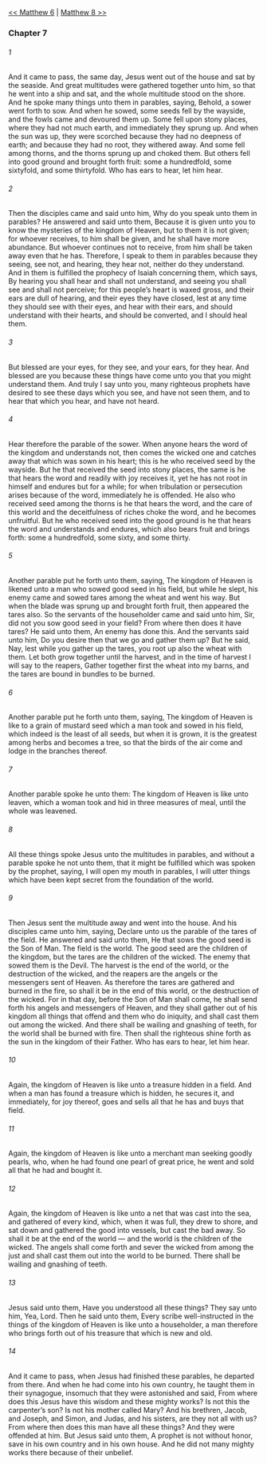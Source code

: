 [<< Matthew 6](Matthew%206)  |  [Matthew 8 >>](Matthew%208)

### Chapter 7
###### 1
And it came to pass, the same day, Jesus went out of the house and sat by the seaside. And great multitudes were gathered together unto him, so that he went into a ship and sat, and the whole multitude stood on the shore. And he spoke many things unto them in parables, saying, Behold, a sower went forth to sow. And when he sowed, some seeds fell by the wayside, and the fowls came and devoured them up. Some fell upon stony places, where they had not much earth, and immediately they sprung up. And when the sun was up, they were scorched because they had no deepness of earth; and because they had no root, they withered away. And some fell among thorns, and the thorns sprung up and choked them. But others fell into good ground and brought forth fruit: some a hundredfold, some sixtyfold, and some thirtyfold. Who has ears to hear, let him hear.

###### 2
Then the disciples came and said unto him, Why do you speak unto them in parables? He answered and said unto them, Because it is given unto you to know the mysteries of the kingdom of Heaven, but to them it is not given; for whoever receives, to him shall be given, and he shall have more abundance. But whoever continues not to receive, from him shall be taken away even that he has. Therefore, I speak to them in parables because they seeing, see not, and hearing, they hear not, neither do they understand. And in them is fulfilled the prophecy of Isaiah concerning them, which says, By hearing you shall hear and shall not understand, and seeing you shall see and shall not perceive; for this people’s heart is waxed gross, and their ears are dull of hearing, and their eyes they have closed, lest at any time they should see with their eyes, and hear with their ears, and should understand with their hearts, and should be converted, and I should heal them.

###### 3
But blessed are your eyes, for they see, and your ears, for they hear. And blessed are you because these things have come unto you that you might understand them. And truly I say unto you, many righteous prophets have desired to see these days which you see, and have not seen them, and to hear that which you hear, and have not heard.

###### 4
Hear therefore the parable of the sower. When anyone hears the word of the kingdom and understands not, then comes the wicked one and catches away that which was sown in his heart; this is he who received seed by the wayside. But he that received the seed into stony places, the same is he that hears the word and readily with joy receives it, yet he has not root in himself and endures but for a while; for when tribulation or persecution arises because of the word, immediately he is offended. He also who received seed among the thorns is he that hears the word, and the care of this world and the deceitfulness of riches choke the word, and he becomes unfruitful. But he who received seed into the good ground is he that hears the word and understands and endures, which also bears fruit and brings forth: some a hundredfold, some sixty, and some thirty.

###### 5
Another parable put he forth unto them, saying, The kingdom of Heaven is likened unto a man who sowed good seed in his field, but while he slept, his enemy came and sowed tares among the wheat and went his way. But when the blade was sprung up and brought forth fruit, then appeared the tares also. So the servants of the householder came and said unto him, Sir, did not you sow good seed in your field? From where then does it have tares? He said unto them, An enemy has done this. And the servants said unto him, Do you desire then that we go and gather them up? But he said, Nay, lest while you gather up the tares, you root up also the wheat with them. Let both grow together until the harvest, and in the time of harvest I will say to the reapers, Gather together first the wheat into my barns, and the tares are bound in bundles to be burned.

###### 6
Another parable put he forth unto them, saying, The kingdom of Heaven is like to a grain of mustard seed which a man took and sowed in his field, which indeed is the least of all seeds, but when it is grown, it is the greatest among herbs and becomes a tree, so that the birds of the air come and lodge in the branches thereof.

###### 7
Another parable spoke he unto them: The kingdom of Heaven is like unto leaven, which a woman took and hid in three measures of meal, until the whole was leavened.

###### 8
All these things spoke Jesus unto the multitudes in parables, and without a parable spoke he not unto them, that it might be fulfilled which was spoken by the prophet, saying, I will open my mouth in parables, I will utter things which have been kept secret from the foundation of the world.

###### 9
Then Jesus sent the multitude away and went into the house. And his disciples came unto him, saying, Declare unto us the parable of the tares of the field. He answered and said unto them, He that sows the good seed is the Son of Man. The field is the world. The good seed are the children of the kingdom, but the tares are the children of the wicked. The enemy that sowed them is the Devil. The harvest is the end of the world, or the destruction of the wicked, and the reapers are the angels or the messengers sent of Heaven. As therefore the tares are gathered and burned in the fire, so shall it be in the end of this world, or the destruction of the wicked. For in that day, before the Son of Man shall come, he shall send forth his angels and messengers of Heaven, and they shall gather out of his kingdom all things that offend and them who do iniquity, and shall cast them out among the wicked. And there shall be wailing and gnashing of teeth, for the world shall be burned with fire. Then shall the righteous shine forth as the sun in the kingdom of their Father. Who has ears to hear, let him hear.

###### 10
Again, the kingdom of Heaven is like unto a treasure hidden in a field. And when a man has found a treasure which is hidden, he secures it, and immediately, for joy thereof, goes and sells all that he has and buys that field.

###### 11
Again, the kingdom of Heaven is like unto a merchant man seeking goodly pearls, who, when he had found one pearl of great price, he went and sold all that he had and bought it.

###### 12
Again, the kingdom of Heaven is like unto a net that was cast into the sea, and gathered of every kind, which, when it was full, they drew to shore, and sat down and gathered the good into vessels, but cast the bad away. So shall it be at the end of the world — and the world is the children of the wicked. The angels shall come forth and sever the wicked from among the just and shall cast them out into the world to be burned. There shall be wailing and gnashing of teeth.

###### 13
Jesus said unto them, Have you understood all these things? They say unto him, Yea, Lord. Then he said unto them, Every scribe well-instructed in the things of the kingdom of Heaven is like unto a householder, a man therefore who brings forth out of his treasure that which is new and old.

###### 14
And it came to pass, when Jesus had finished these parables, he departed from there. And when he had come into his own country, he taught them in their synagogue, insomuch that they were astonished and said, From where does this Jesus have this wisdom and these mighty works? Is not this the carpenter’s son? Is not his mother called Mary? And his brethren, Jacob, and Joseph, and Simon, and Judas, and his sisters, are they not all with us? From where then does this man have all these things? And they were offended at him. But Jesus said unto them, A prophet is not without honor, save in his own country and in his own house. And he did not many mighty works there because of their unbelief.